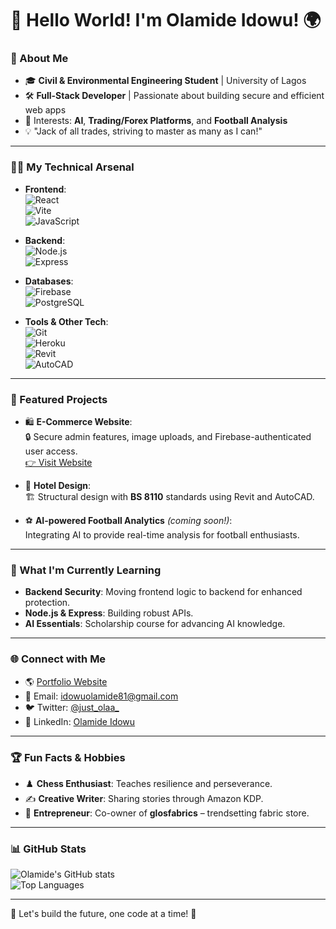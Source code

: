 # 👋 Hello World! I'm Olamide Idowu! 🌍  

### 🚀 About Me
- 🎓 **Civil & Environmental Engineering Student** | University of Lagos  
- 🛠️ **Full-Stack Developer** | Passionate about building secure and efficient web apps  
- 🎯 Interests: **AI**, **Trading/Forex Platforms**, and **Football Analysis**  
- 💡 "Jack of all trades, striving to master as many as I can!"  

---

### 🧑‍💻 My Technical Arsenal
- **Frontend**:  
  ![React](https://img.shields.io/badge/-React-61DAFB?logo=react&logoColor=black&style=flat-square)  
  ![Vite](https://img.shields.io/badge/-Vite-646CFF?logo=vite&logoColor=white&style=flat-square)  
  ![JavaScript](https://img.shields.io/badge/-JavaScript-F7DF1E?logo=javascript&logoColor=black&style=flat-square)  

- **Backend**:  
  ![Node.js](https://img.shields.io/badge/-Node.js-339933?logo=node.js&logoColor=white&style=flat-square)  
  ![Express](https://img.shields.io/badge/-Express-000000?logo=express&logoColor=white&style=flat-square)  

- **Databases**:  
  ![Firebase](https://img.shields.io/badge/-Firebase-FFCA28?logo=firebase&logoColor=black&style=flat-square)  
  ![PostgreSQL](https://img.shields.io/badge/-PostgreSQL-4169E1?logo=postgresql&logoColor=white&style=flat-square)  

- **Tools & Other Tech**:  
  ![Git](https://img.shields.io/badge/-Git-F05032?logo=git&logoColor=white&style=flat-square)  
  ![Heroku](https://img.shields.io/badge/-Heroku-430098?logo=heroku&logoColor=white&style=flat-square)  
  ![Revit](https://img.shields.io/badge/-Revit-00274D?logo=autodesk&logoColor=white&style=flat-square)  
  ![AutoCAD](https://img.shields.io/badge/-AutoCAD-EE3124?logo=autodesk&logoColor=white&style=flat-square)  

---

### 🌟 Featured Projects  
- 🛍️ **E-Commerce Website**:  
  🔒 Secure admin features, image uploads, and Firebase-authenticated user access.  
  [👉 Visit Website](https://idowu-olamide.web.app)  

- 🏢 **Hotel Design**:  
  🏗️ Structural design with **BS 8110** standards using Revit and AutoCAD.

- ⚽ **AI-powered Football Analytics** *(coming soon!)*:  
  Integrating AI to provide real-time analysis for football enthusiasts.

---

### 🌱 What I'm Currently Learning
- **Backend Security**: Moving frontend logic to backend for enhanced protection.  
- **Node.js & Express**: Building robust APIs.  
- **AI Essentials**: Scholarship course for advancing AI knowledge.  

---

### 🌐 Connect with Me
- 🌎 [Portfolio Website](https://idowu-olamide.web.app)  
- 📧 Email: [idowuolamide81@gmail.com](mailto:idowuolamide81@gmail.com)  
- 🐦 Twitter: [@just_olaa_](https://x.com/just_olaa_)  
- 💼 LinkedIn: [Olamide Idowu](https://www.linkedin.com/in/idowu-olamide/)  

---

### 🏆 Fun Facts & Hobbies  
- ♟️ **Chess Enthusiast**: Teaches resilience and perseverance.  
- ✍️ **Creative Writer**: Sharing stories through Amazon KDP.  
- 🎨 **Entrepreneur**: Co-owner of **glosfabrics** – trendsetting fabric store.  

---

### 📊 GitHub Stats  
![Olamide's GitHub stats](https://github-readme-stats.vercel.app/api?username=justolaa&show_icons=true&theme=radical)  
![Top Languages](https://github-readme-stats.vercel.app/api/top-langs/?username=justolaa&layout=compact&theme=radical)  

---

🚀 Let's build the future, one code at a time! 🌟
